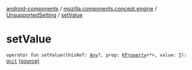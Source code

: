 [android-components](../../index.md) / [mozilla.components.concept.engine](../index.md) / [UnsupportedSetting](index.md) / [setValue](./set-value.md)

# setValue

`operator fun setValue(thisRef: `[`Any`](https://kotlinlang.org/api/latest/jvm/stdlib/kotlin/-any/index.html)`?, prop: `[`KProperty`](https://kotlinlang.org/api/latest/jvm/stdlib/kotlin.reflect/-k-property/index.html)`<*>, value: `[`T`](index.md#T)`): `[`Unit`](https://kotlinlang.org/api/latest/jvm/stdlib/kotlin/-unit/index.html) [(source)](https://github.com/mozilla-mobile/android-components/blob/master/components/concept/engine/src/main/java/mozilla/components/concept/engine/Settings.kt#L155)
